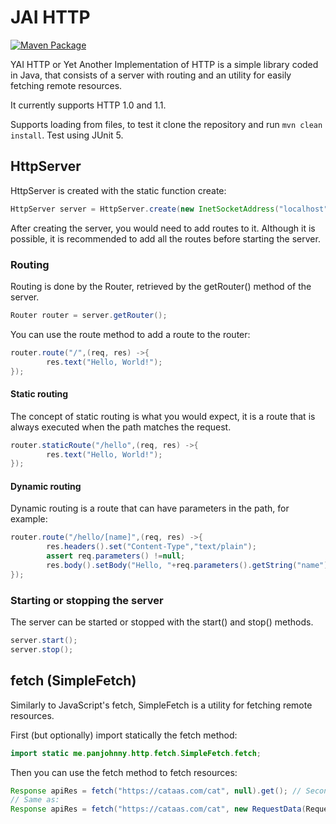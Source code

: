 # JAI HTTP
[![Maven Package](https://github.com/PanJohnny/JAI-HTTP/actions/workflows/maven-publish.yml/badge.svg)](https://github.com/PanJohnny/JAI-HTTP/actions/workflows/maven-publish.yml)

YAI HTTP or Yet Another Implementation of HTTP is a simple library coded in Java, that consists of a server with routing
and an utility for easily fetching remote resources.

It currently supports HTTP 1.0 and 1.1.

Supports loading from files, to test it clone the repository and run `mvn clean install`. Test using JUnit 5.

## HttpServer

HttpServer is created with the static function create:

```java
HttpServer server = HttpServer.create(new InetSocketAddress("localhost", 8080));
```

After creating the server, you would need to add routes to it. Although it is possible, it is recommended to add all
the routes before starting the server.

### Routing

Routing is done by the Router, retrieved by the getRouter() method of the server.

```java
Router router = server.getRouter();
```

You can use the route method to add a route to the router:

```java
router.route("/",(req, res) ->{
        res.text("Hello, World!");
});
```

#### Static routing

The concept of static routing is what you would expect, it is a route that is always executed when the path matches the
request.

```java
router.staticRoute("/hello",(req, res) ->{
        res.text("Hello, World!");
});
```

#### Dynamic routing

Dynamic routing is a route that can have parameters in the path, for example:

```java
router.route("/hello/[name]",(req, res) ->{
        res.headers().set("Content-Type","text/plain");
        assert req.parameters() !=null;
        res.body().setBody("Hello, "+req.parameters().getString("name") +"!");
});
```

### Starting or stopping the server
The server can be started or stopped with the start() and stop() methods.

```java
server.start();
server.stop();
```

## fetch (SimpleFetch)
Similarly to JavaScript's fetch, SimpleFetch is a utility for fetching remote resources.

First (but optionally) import statically the fetch method:
```java
import static me.panjohnny.http.fetch.SimpleFetch.fetch;
```

Then you can use the fetch method to fetch resources:

```java
Response apiRes = fetch("https://cataas.com/cat", null).get(); // Second parameter is optional
// Same as:
Response apiRes = fetch("https://cataas.com/cat", new RequestData(RequestMethod.GET, new Headers(), new RequestBody())).get();
```
